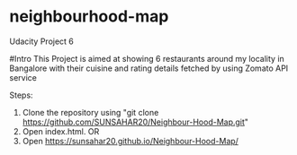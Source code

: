 # neighbourhood-map
Udacity Project 6

#Intro
 This Project is aimed at showing 6 restaurants around my locality in Bangalore with their cuisine and rating details fetched by using Zomato API service

Steps:
1. Clone the repository using "git clone https://github.com/SUNSAHAR20/Neighbour-Hood-Map.git"
2. Open index.html.
	OR
1. Open https://sunsahar20.github.io/Neighbour-Hood-Map/

